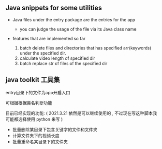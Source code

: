 
## Java snippets for some utilities
- Java files under the entry package are the entries for the app
    - you can judge the usage of the file via its Java class name
    
- features that are implemented so far
    1. batch delete files and directories that has specified arr(keywords) under the specified dir.
    2. calculate video length of specified dir
    2. batch replace str of files of the specified dir

## java toolkit 工具集

entry目录下的文件为app开启入口

可根据根据类名判断功能

目前已经实现的功能: ( 2021.3.21 依然是可以继续使用的 , 不过现在写这种脚本我可能都选择使用 python 来写 )

- 批量删除某目录下包含关键字的文件和文件夹
- 计算文件夹下的视频长度
- 批量重命名某目录下的文件夹


